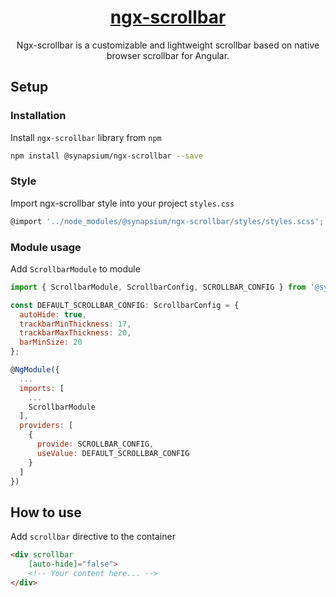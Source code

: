 <p align="center">
  <a href="https://synapsium.com">
    <h1 align="center">ngx-scrollbar</h1>
  </a>
</p>

<p align="center">
Ngx-scrollbar is a customizable and lightweight scrollbar based on native browser scrollbar for Angular.
</p>

## Setup

### Installation

Install `ngx-scrollbar` library from `npm`

```bash
npm install @synapsium/ngx-scrollbar --save
```

### Style

Import ngx-scrollbar style into your project `styles.css`

```javascript
@import '../node_modules/@synapsium/ngx-scrollbar/styles/styles.scss';
```

### Module usage

Add `ScrollbarModule` to module

```javascript
import { ScrollbarModule, ScrollbarConfig, SCROLLBAR_CONFIG } from '@synapsium/ngx-scrollbar';

const DEFAULT_SCROLLBAR_CONFIG: ScrollbarConfig = {
  autoHide: true,
  trackbarMinThickness: 17,
  trackbarMaxThickness: 20,
  barMinSize: 20
};

@NgModule({
  ...
  imports: [
    ...
    ScrollbarModule
  ],
  providers: [
    {
      provide: SCROLLBAR_CONFIG,
      useValue: DEFAULT_SCROLLBAR_CONFIG
    }
  ]
})
```

## How to use

Add `scrollbar` directive to the container

```html
<div scrollbar 
    [auto-hide]="false">
    <!-- Your content here... -->
</div>
```
